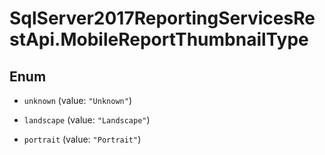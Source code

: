 # SqlServer2017ReportingServicesRestApi.MobileReportThumbnailType

## Enum


* `unknown` (value: `"Unknown"`)

* `landscape` (value: `"Landscape"`)

* `portrait` (value: `"Portrait"`)



